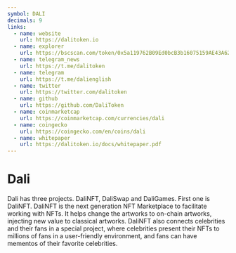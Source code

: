 ```yaml
---
symbol: DALI
decimals: 9
links:
  - name: website
    url: https://dalitoken.io
  - name: explorer
    url: https://bscscan.com/token/0x5a119762B09Ed0bcB3b16075159AE43A62651383
  - name: telegram_news
    url: https://t.me/dalitoken
  - name: telegram
    url: https://t.me/dalienglish
  - name: twitter
    url: https://twitter.com/dalitoken
  - name: github
    url: https://github.com/DaliToken
  - name: coinmarketcap
    url: https://coinmarketcap.com/currencies/dali
  - name: coingecko
    url: https://coingecko.com/en/coins/dali
  - name: whitepaper
    url: https://dalitoken.io/docs/whitepaper.pdf
---
```


# Dali

Dali has three projects. DaliNFT, DaliSwap and DaliGames. First one is DaliNFT. DaliNFT is the next generation NFT Marketplace to facilitate working with NFTs. It helps change the artworks to on-chain artworks, injecting new value to classical artworks. DaliNFT also connects celebrities and their fans in a special project, where celebrities present their NFTs to millions of fans in a user-friendly environment, and fans can have mementos of their favorite celebrities.
